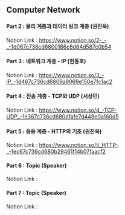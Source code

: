 ## Computer Network
#### Part 2 : 물리 계층과 데이터 링크 계층 (권진욱)
Notion Link : https://www.notion.so/2-_-_-1d067c736cd6800186c6d64d587c0b54
#### Part 3 : 네트워크 계층 - IP (한동호)
Notion Link : https://www.notion.so/3_-IP_-1d467c736cd6809a9069e150e7fc1ac2
#### Part 4 : 전송 계층 - TCP와 UDP (서상민)
Notion Link : https://www.notion.so/4_-TCP-UDP_-1e367c736cd680dfafe7d448e0a160d5
#### Part 5 : 응용 계층 - HTTP의 기초 (권진욱)
Notion Link : https://www.notion.so/5_HTTP-_-1ec67c736cd680b29461f14b07faacf2
#### Part 6 : Topic (Speaker)
Notion Link : 
#### Part 7 : Topic (Speaker)
Notion Link : 
